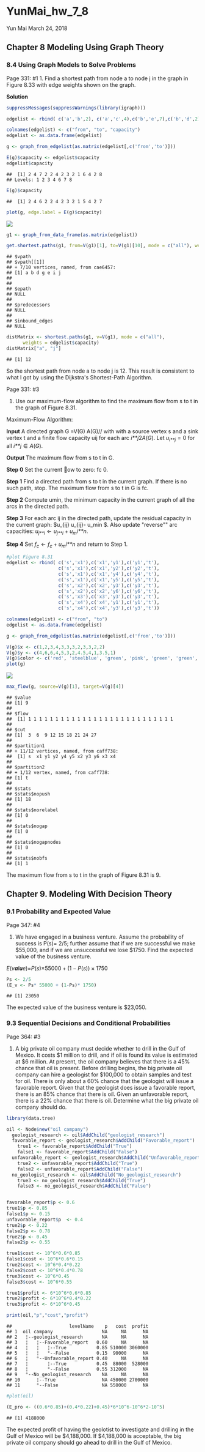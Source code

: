 YunMai\_hw\_7\_8
================
Yun Mai
March 24, 2018

Chapter 8 Modeling Using Graph Theory
-------------------------------------

### 8.4 Using Graph Models to Solve Problems

Page 331: \#1 1. Find a shortest path from node a to node j in the graph in Figure 8.33 with edge weights shown on the graph.

**Solution**

``` r
suppressMessages(suppressWarnings(library(igraph)))

edgelist <- rbind( c('a','b',2), c('a','c',4),c('b','e',7),c('b','d',2),c('c','f',2), c('c','e',4), c('d','g',2), c('e','i',3), c('e','h',2), c('e','g',1), c('f','i',6), c('h','j',4), c('i','j',2), c('g','j',8))

colnames(edgelist) <- c("from", "to", "capacity")
edgelist <- as.data.frame(edgelist)

g <- graph_from_edgelist(as.matrix(edgelist[,c('from','to')]))

E(g)$capacity <- edgelist$capacity
edgelist$capacity
```

    ##  [1] 2 4 7 2 2 4 2 3 2 1 6 4 2 8
    ## Levels: 1 2 3 4 6 7 8

``` r
E(g)$capacity
```

    ##  [1] 2 4 6 2 2 4 2 3 2 1 5 4 2 7

``` r
plot(g, edge.label = E(g)$capacity)
```

![](DATA609_assignment_7_8_files/figure-markdown_github/unnamed-chunk-1-1.png)

``` r
g1 <- graph_from_data_frame(as.matrix(edgelist))

get.shortest.paths(g1, from=V(g1)[1], to=V(g1)[10], mode = c("all"), weights = edgelist$capacity)
```

    ## $vpath
    ## $vpath[[1]]
    ## + 7/10 vertices, named, from cae6457:
    ## [1] a b d g e i j
    ## 
    ## 
    ## $epath
    ## NULL
    ## 
    ## $predecessors
    ## NULL
    ## 
    ## $inbound_edges
    ## NULL

``` r
distMatrix <- shortest.paths(g1, v=V(g1), mode = c("all"),
      weights = edgelist$capacity)
distMatrix["a", "j"]
```

    ## [1] 12

So the shortest path from node a to node j is 12. This result is consistent to what I got by using the Dijkstra's Shortest-Path Algorithm.

Page 331: \#3

1.  Use our maximum-flow algorithm to find the maximum flow from s to t in the graph of Figure 8.31.

Maximum-Flow Algorithm:

**Input** A directed graph G =V(G) A(G)// with with a source vertex s and a sink vertex t and a finite flow capacity uij for each arc *i**j*2*A*(*G*). Let *u*<sub>*i**j*</sub> = 0 for all *i**j* ∈ *A*(*G*).

**Output** The maximum flow from s to t in G.

**Step 0** Set the current ow to zero: fc 0.

**Step 1** Find a directed path from s to t in the current graph. If there is no such path, stop. The maximum flow from s to t in G is fc.

**Step 2** Compute umin, the minimum capacity in the current graph of all the arcs in the directed path.

**Step 3** For each arc ij in the directed path, update the residual capacity in the current graph: $u\_{ij} u\_{ij}- u\_min $. Also update "reverse"" arc capacities: *u*<sub>*j**i*</sub> ← *u*<sub>*j**i*</sub> + *u*<sub>*m*</sub>*i**n*.

**Step 4** Set *f*<sub>*c*</sub> ← *f*<sub>*c*</sub> + *u*<sub>*m*</sub>*i**n* and return to Step 1.

``` r
#plot Figure 8.31
edgelist <- rbind( c('s','x1'),c('x1','y1'),c('y1','t'), 
                   c('s','x1'),c('x1','y2'),c('y2','t'),
                   c('s','x1'),c('x1','y4'),c('y4','t'),
                   c('s','x1'),c('x1','y5'),c('y5','t'),
                   c('s','x2'),c('x2','y3'),c('y3','t'),
                   c('s','x2'),c('x2','y6'),c('y6','t'),
                   c('s','x3'),c('x3','y3'),c('y3','t'),
                   c('s','x4'),c('x4','y1'),c('y1','t'),
                   c('s','x4'),c('x4','y3'),c('y3','t'))

colnames(edgelist) <- c("from", "to")
edgelist <- as.data.frame(edgelist)

g <- graph_from_edgelist(as.matrix(edgelist[,c('from','to')]))

V(g)$x <- c(1,2,3,4,3,3,3,2,3,3,2,2)
V(g)$y <- c(4,6,6,4,5,3,2,4.5,4,1,3.5,1)
V(g)$color <- c('red', 'steelblue', 'green', 'pink', 'green', 'green', 'green','steelblue', 'green','green','steelblue','steelblue')
plot(g)
```

![](DATA609_assignment_7_8_files/figure-markdown_github/unnamed-chunk-2-1.png)

``` r
max_flow(g, source=V(g)[1], target=V(g)[4])
```

    ## $value
    ## [1] 9
    ## 
    ## $flow
    ##  [1] 1 1 1 1 1 1 1 1 1 1 1 1 1 1 1 1 1 1 1 1 1 1 1 1 1 1 1
    ## 
    ## $cut
    ## [1]  3  6  9 12 15 18 21 24 27
    ## 
    ## $partition1
    ## + 11/12 vertices, named, from caff738:
    ##  [1] s  x1 y1 y2 y4 y5 x2 y3 y6 x3 x4
    ## 
    ## $partition2
    ## + 1/12 vertex, named, from caff738:
    ## [1] t
    ## 
    ## $stats
    ## $stats$nopush
    ## [1] 18
    ## 
    ## $stats$norelabel
    ## [1] 0
    ## 
    ## $stats$nogap
    ## [1] 0
    ## 
    ## $stats$nogapnodes
    ## [1] 0
    ## 
    ## $stats$nobfs
    ## [1] 1

The maximum flow from s to t in the graph of Figure 8.31 is 9.

Chapter 9. Modeling With Decision Theory
----------------------------------------

### 9.1 Probability and Expected Value

Page 347: \#4

1.  We have engaged in a business venture. Assume the probability of success is P(s)= 2/5; further assume that if we are successful we make $55,000, and if we are unsuccessful we lose $1750. Find the expected value of the business venture.

*E*(*v**a**l**u**e*)=*P*(*s*)×55000 + (1 − *P*(*s*)) × 1750

``` r
Ps <- 2/5
(E_v <- Ps* 55000 + (1-Ps)* 1750)
```

    ## [1] 23050

The expected value of the business venture is $23,050.

### 9.3 Sequential Decisions and Conditional Probabilities

Page 364: \#3

1.  A big private oil company must decide whether to drill in the Gulf of Mexico. It costs $1 million to drill, and if oil is found its value is estimated at $6 million. At present, the oil company believes that there is a 45% chance that oil is present. Before drilling begins, the big private oil company can hire a geologist for $100,000 to obtain samples and test for oil. There is only about a 60% chance that the geologist will issue a favorable report. Given that the geologist does issue a favorable report, there is an 85% chance that there is oil. Given an unfavorable report, there is a 22% chance that there is oil. Determine what the big private oil company should do.

``` r
library(data.tree)

oil <- Node$new("oil campany")
  geologist_research <- oil$AddChild("geologist_research")
  favorable_report <- geologist_research$AddChild("Favorable_report")
    true1 <- favorable_report$AddChild("True")
    false1 <- favorable_report$AddChild("False")
  unfavorable_report <- geologist_research$AddChild("Unfavorable_report")
    true2 <- unfavorable_report$AddChild("True")
    false2 <- unfavorable_report$AddChild("False")
  no_geologist_research <- oil$AddChild("No_geologist_research")
    true3 <- no_geologist_research$AddChild("True")
    false3 <- no_geologist_research$AddChild("False")


favorable_report$p <- 0.6
true1$p <- 0.85
false1$p <- 0.15
unfavorable_report$p  <- 0.4
true2$p <- 0.22
false2$p <- 0.78
true2$p <- 0.45
false2$p <- 0.55

true1$cost <- 10^6*0.6*0.85
false1$cost <- 10^6*0.6*0.15
true2$cost <- 10^6*0.4*0.22
false2$cost <- 10^6*0.4*0.78
true3$cost <- 10^6*0.45
false3$cost <- 10^6*0.55

true1$profit <- 6*10^6*0.6*0.85
true2$profit <- 6*10^6*0.4*0.22
true3$profit <- 6*10^6*0.45

print(oil,"p","cost","profit")
```

    ##                     levelName    p   cost  profit
    ## 1  oil campany                  NA     NA      NA
    ## 2   ¦--geologist_research       NA     NA      NA
    ## 3   ¦   ¦--Favorable_report   0.60     NA      NA
    ## 4   ¦   ¦   ¦--True           0.85 510000 3060000
    ## 5   ¦   ¦   °--False          0.15  90000      NA
    ## 6   ¦   °--Unfavorable_report 0.40     NA      NA
    ## 7   ¦       ¦--True           0.45  88000  528000
    ## 8   ¦       °--False          0.55 312000      NA
    ## 9   °--No_geologist_research    NA     NA      NA
    ## 10      ¦--True                 NA 450000 2700000
    ## 11      °--False                NA 550000      NA

``` r
#plot(oil)
```

``` r
(E_pro <- ((0.6*0.85)+(0.4*0.22)+0.45)*6*10^6-10^6*2-10^5)
```

    ## [1] 4188000

The expected profit of having the geolotist to investigate and drilling in the Gulf of Mexico will be $4,188,000. If $4,188,000 is acceptable, the big private oil company should go ahead to drill in the Gulf of Mexico.
